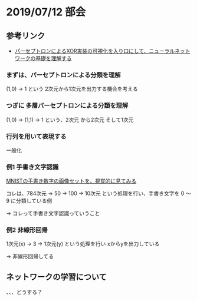 # 2019/07/12 部会


## 参考リンク

- [パーセプトロンによるXOR実装の可視化を入り口にして、ニューラルネットワークの基礎を理解する](https://qiita.com/masatomix/items/42b322a8db61e5b4d65f)


### まずは、パーセプトロンによる分類を理解

(1,0) → 1 という 2次元から1次元を出力する機会を考える


### つぎに 多層パーセプトロンによる分類を理解

(1,0) → (1,1) → 1 という、2次元 から2次元 そして1次元

###  行列を用いて表現する

一般化


### 例1 手書き文字認識

[MNISTの手書き数字の画像セットを、視覚的に見てみる](https://qiita.com/masatomix/items/1ab6aca13b2da96a49fe)

コレは、784次元 → 50 → 100 → 10次元 という処理を行い、手書き文字を 0 〜 9 に分類している例

→ コレって手書き文字認識っていうこと

### 例2 非線形回帰
1次元(x) → 3 → 1次元(y) という処理を行い xからyを出力している

→ 非線形回帰してる


## ネットワークの学習について

、、、どうする？

